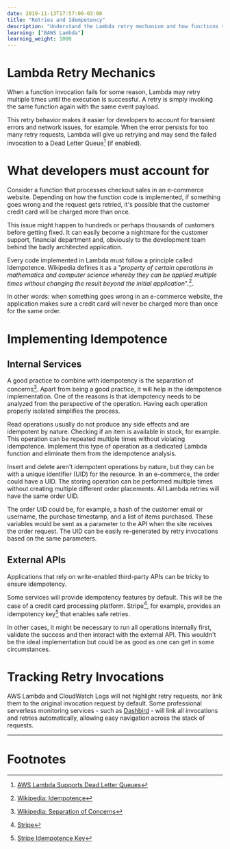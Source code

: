 ```yaml
---
date: 2019-11-13T17:57:00-03:00
title: "Retries and Idempotency"
description: "Understand the Lambda retry mechanism and how functions should be designed"
learning: ["BAWS Lambda"]
learning_weight: 1000
---
```


# Lambda Retry Mechanics

When a function invocation fails for some reason, Lambda may retry multiple times until the execution is successful. A retry is simply invoking the same function again with the same event payload.

This retry behavior makes it easier for developers to account for transient errors and network issues, for example. When the error persists for too many retry requests, Lambda will give up retrying and may send the failed invocation to a Dead Letter Queue[^1] (if enabled).

# What developers must account for

Consider a function that processes checkout sales in an e-commerce website. Depending on how the function code is implemented, if something goes wrong and the request gets retried, it's possible that the customer credit card will be charged more than once.

This issue might happen to hundreds or perhaps thousands of customers before getting fixed. It can easily become a nightmare for the customer support, financial department and, obviously to the development team behind the badly architected application.

Every code implemented in Lambda must follow a principle called Idempotence. Wikipedia defines it as a "_property of certain operations in mathematics and computer science whereby they can be applied multiple times without changing the result beyond the initial application_".[^2].

In other words: when something goes wrong in an e-commerce website, the application makes sure a credit card will never be charged more than once for the same order.

# Implementing Idempotence

## Internal Services

A good practice to combine with idempotency is the separation of concerns[^3]. Apart from being a good practice, it will help in the idempotence implementation. One of the reasons is that idempotency needs to be analyzed from the perspective of the operation. Having each operation properly isolated simplifies the process.

Read operations usually do not produce any side effects and are idempotent by nature. Checking if an item is available in stock, for example. This operation can be repeated multiple times without violating idempotence. Implement this type of operation as a dedicated Lambda function and eliminate them from the idempotence analysis.

Insert and delete aren't idempotent operations by nature, but they can be with a unique identifier (UID) for the resource. In an e-commerce, the order could have a UID. The storing operation can be performed multiple times without creating multiple different order placements. All Lambda retries will have the same order UID.

The order UID could be, for example, a hash of the customer email or username, the purchase timestamp, and a list of items purchased. These variables would be sent as a parameter to the API when the site receives the order request. The UID can be easily re-generated by retry invocations based on the same parameters.

## External APIs

Applications that rely on write-enabled third-party APIs can be tricky to ensure idempotency.

Some services will provide idempotency features by default. This will be the case of a credit card processing platform. Stripe[^4], for example, provides an idempotency key[^5] that enables safe retries.


In other cases, it might be necessary to run all operations internally first, validate the success and then interact with the external API. This wouldn't be the ideal implementation but could be as good as one can get in some circumstances.

# Tracking Retry Invocations

AWS Lambda and CloudWatch Logs will not highlight retry requests, nor link them to the original invocation request by default. Some professional serverless monitoring services - such as [Dashbird](https://dashbird.io/?utm_source=dashbird-site&utm_medium=article&utm_campaign=knowledge-base&utm_content=aws-lambda) - will link all invocations and retries automatically, allowing easy navigation across the stack of requests.


---

# Footnotes

[^1]:
     [AWS Lambda Supports Dead Letter Queues](https://aws.amazon.com/about-aws/whats-new/2016/12/aws-lambda-supports-dead-letter-queues/)

[^2]:
     [Wikipedia: Idempotence](https://en.wikipedia.org/wiki/Idempotence)

[^3]:
     [Wikipedia: Separation of Concerns](https://en.wikipedia.org/wiki/Separation_of_concerns)

[^4]:
     [Stripe](https://www.stripe.com)

[^5]:
     [Stripe Idempotence Key](https://stripe.com/docs/api/idempotent_requests)
